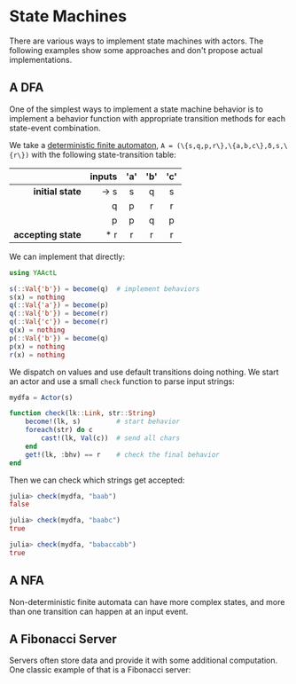 # State Machines

There are various ways to implement state machines with actors. The following examples show some approaches and don't propose actual implementations.

## A DFA

One of the simplest ways to implement a state machine behavior is to implement a behavior function with appropriate transition methods for each state-event combination.

We take a [deterministic finite automaton](https://en.wikipedia.org/wiki/Deterministic_finite_automaton), ``A = (\{s,q,p,r\},\{a,b,c\},δ,s,\{r\})`` with the following state-transition table:

| | inputs  | 'a' | 'b' | 'c' |
|--:|-------:|:-----:|:-----:|:-----:|
|**initial state**|   -> s  |  s  |  q  |  s |
| |      q  |  p  |  r  |  r |
| |      p  |  p  |  q  |  p |
|**accepting state**|    * r  |  r  |  r  |  r |

We can implement that directly: 

```julia
using YAActL

s(::Val{'b'}) = become(q)  # implement behaviors
s(x) = nothing
q(::Val{'a'}) = become(p)
q(::Val{'b'}) = become(r)
q(::Val{'c'}) = become(r)
q(x) = nothing
p(::Val{'b'}) = become(q)
p(x) = nothing
r(x) = nothing
```

We dispatch on values and use default transitions doing nothing. We start an actor and use a small `check` function to parse input strings:

```julia
mydfa = Actor(s)

function check(lk::Link, str::String)
    become!(lk, s)         # start behavior
    foreach(str) do c
        cast!(lk, Val(c))  # send all chars
    end
    get!(lk, :bhv) == r    # check the final behavior
end
```

Then we can check which strings get accepted:

```julia
julia> check(mydfa, "baab")
false

julia> check(mydfa, "baabc")
true

julia> check(mydfa, "babaccabb")
true
```

## A NFA

Non-deterministic finite automata can have more complex states, and more than one transition can happen at an input event.

## A Fibonacci Server

Servers often store data and provide it with some additional computation. One classic example of that is a Fibonacci server:


